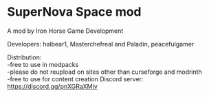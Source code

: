 # SuperNova Space mod

A mod by Iron Horse Game Development

Developers: halbear1, Masterchefreal and Paladin, peacefulgamer

Distribution:\
-free to use in modpacks\
-please do not reupload on sites other than curseforge and modrinth\
-free to use for content creation
Discord server:
https://discord.gg/pnXGRaXMjv
